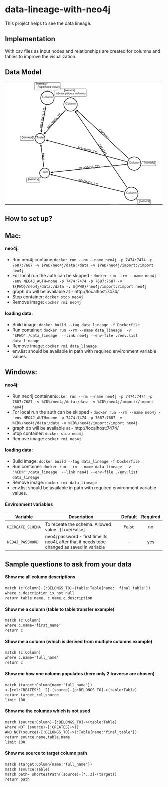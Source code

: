 # data-lineage-with-neo4j #
This project helps to see the data lineage.

## Implementation
With csv files as input nodes and relationships are created for columns and tables to improve the visualization.

## Data Model
![DataModel](https://github.com/iamhummingom/data-lineage-with-neo4j/blob/master/images/data_model.PNG)



## How to set up?
## Mac:
#### neo4j:

- Run neo4j container`docker run --rm --name neo4j -p 7474:7474 -p 7687:7687 -v $PWD/neo4j/data:/data -v $PWD/neo4j/import:/import neo4j`
- For local run the auth can be skipped - `docker run --rm --name neo4j --env NEO4J_AUTH=none -p 7474:7474 -p 7687:7687 -v ${PWD}/neo4j/data:/data -v ${PWD}/neo4j/import:/import neo4j`
- graph db will be available at - http://localhost:7474/
- Stop container: `docker stop neo4j`
- Remove image: `docker rmi neo4j`


#### loading data:

- Build image: `docker build --tag data_lineage -f Dockerfile .`
- Run container: `docker run --rm --name data_lineage  -v "$PWD":/data_lineage  --link neo4j --env-file ./env.list data_lineage`
- Remove image: `docker rmi data_lineage`
- env.list should be available in path with required environment variable values.

## Windows:

#### neo4j:
- Run neo4j container`docker run --rm --name neo4j -p 7474:7474 -p 7687:7687 -v %CD%/neo4j/data:/data -v %CD%/neo4j/import:/import neo4j`
- For local run the auth can be skipped - `docker run --rm --name neo4j --env NEO4J_AUTH=none -p 7474:7474 -p 7687:7687 -v %CD%/neo4j/data:/data -v %CD%/neo4j/import:/import neo4j`
- graph db will be available at - http://localhost:7474/
- Stop container: `docker stop neo4j`
- Remove image: `docker rmi neo4j`


#### loading data:

- Build image: `docker build --tag data_lineage -f Dockerfile .`
- Run container: `docker run --rm --name data_lineage  -v "%CD%":/data_lineage  --link neo4j --env-file ./env.list data_lineage`
- Remove image: `docker rmi data_lineage`
- env.list should be available in path with required environment variable values.

#### Environment variables
| Variable | Description            |   Default  | Required 
|----------|------------------------|:----------:|:--------:
| `RECREATE_SCHEMA` | To receate the schema. Allowed value : [True/False]  |    False       |    no   | 
| `NEO4J_PASSWORD`| neo4j password - first time its neo4j, after that it needs tobe changed as saved in variable            |    -       |    yes   |

## Sample questions to ask from your data
#### Show me all column descriptions
```
match (c:Column)-[:BELONGS_TO]-(table:Table{name: 'final_table'})
where c.description is not null
return table.name, c.name,c.description
```
#### Show me a column (table to table transfer example)
```
match (c:Column)
where c.name='first_name'
return c
```
#### Show me a column (which is derived from multiple columns example)
```
match (c:Column)
where c.name='full_name'
return c
```
#### Show me how one column populates (here only 2 traverse are chosen)
```
match (target:Column{name:'full_name'})
<-[rel:CREATES*1..2]-(source)-[p:BELONGS_TO]->(table:Table)
return target,rel,source
limit 100
```
#### Show me the columns which is not used
```
match (source:Column)-[:BELONGS_TO]->(table:Table)
where NOT (source)-[:CREATES]->()
AND NOT(source)-[:BELONGS_TO]->(:Table{name:'final_table'})
return source.name,table.name
limit 100
```
#### Show me source to target column path
```
match (target:Column{name:'full_name'})
match (source:Table)
match path= shortestPath((source)-[*..3]-(target))
return path
```